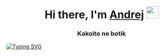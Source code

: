 <h1 align="center">Hi there, I'm <a href="https://www.groznij.tk" target="_blank">Andrej</a> 
<img src="https://github.com/blackcater/blackcater/raw/main/images/Hi.gif" height="32"/></h1>
<h3 align="center">Kakoito ne botik</h3>

<a href="www.groznij.tk"><img src="https://readme-typing-svg.herokuapp.com?font=Fira+Code&pause=1000&width=1500&lines=Andrej+ne+nn+on+pro+andrej+pishet+na+js+php+cs+cpp" alt="Typing SVG" /></a>
